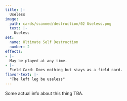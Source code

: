 ```yaml
---
title: |-
  Useless
image: 
  path: cards/scanned/destruction/02 Useless.png
  text: |-
    Useless
set:
  name: Ultimate Self Destruction
  number: 2
effects: 
- |-
  May be played at any time.
- |-
  Field Card: Does nothing but stays as a field card.
flavor-text: |-
  "The left leg be useless"
---
```

Some actual info about this thing TBA.
